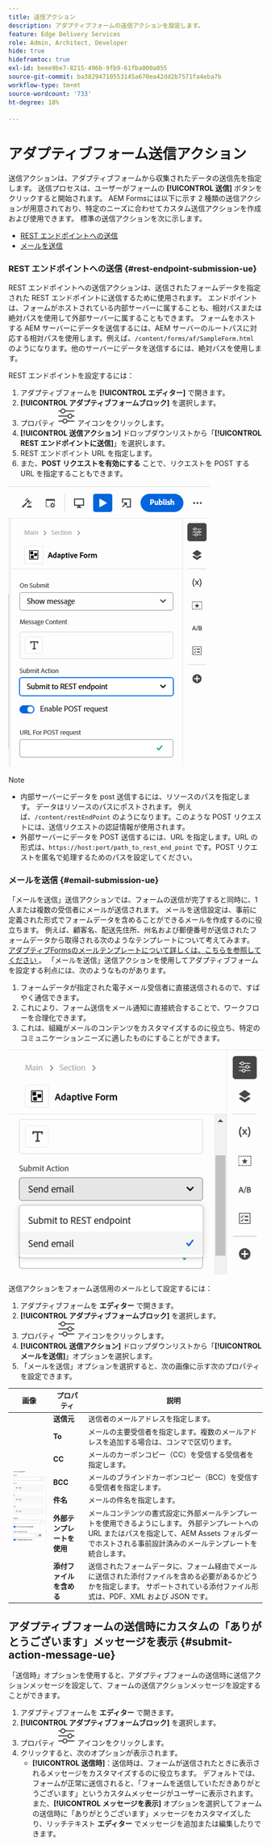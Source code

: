 ```yaml
---
title: 送信アクション
description: アダプティブフォームの送信アクションを設定します。
feature: Edge Delivery Services
role: Admin, Architect, Developer
hide: true
hidefromtoc: true
exl-id: beee9be7-8215-496b-9fb9-61fba000a055
source-git-commit: ba38294710553145a670ea42dd2b7571fa4eba7b
workflow-type: tm+mt
source-wordcount: '733'
ht-degree: 18%

---
```


# アダプティブフォーム送信アクション

送信アクションは、アダプティブフォームから収集されたデータの送信先を指定します。 送信プロセスは、ユーザーがフォームの **[!UICONTROL 送信]** ボタンをクリックすると開始されます。 AEM Formsには以下に示す 2 種類の送信アクションが用意されており、特定のニーズに合わせてカスタム送信アクションを作成および使用できます。 標準の送信アクションを次に示します。

<!--To define a Submit Action for an Adaptive Form, you use the Properties dialog of the **Adaptive Form block** in the **Editor**-->

* [REST エンドポイントへの送信](#rest-endpoint-submission-ue)
* [メールを送信](#email-submission-ue)


### REST エンドポイントへの送信 {#rest-endpoint-submission-ue}

REST エンドポイントへの送信アクションは、送信されたフォームデータを指定された REST エンドポイントに送信するために使用されます。 エンドポイントは、フォームがホストされている内部サーバーに属することも、相対パスまたは絶対パスを使用して外部サーバーに属することもできます。 フォームをホストする AEM サーバーにデータを送信するには、AEM サーバーのルートパスに対応する相対パスを使用します。例えば、`/content/forms/af/SampleForm.html` のようになります。他のサーバーにデータを送信するには、絶対パスを使用します。

<!--Configuring the Submit Action to REST Endpoint for Adaptive Forms offers several benefits such as:  
* It facilitates seamless integration of form data with external systems and services via RESTful APIs.  
* Offers flexibility in managing data submissions from Adaptive Forms, accommodating dynamic and complex data structures.  
* Allows dynamic mapping of form fields to parameters within the REST endpoint URL, enabling adaptable and customizable data submissions.
-->



REST エンドポイントを設定するには：

1. アダプティブフォームを **[!UICONTROL エディター]** で開きます。
1. **[!UICONTROL アダプティブフォームブロック]** を選択します。
1. プロパティ ![ プロパティ ](/help/forms/assets/Smock_Properties_18_N.svg) アイコンをクリックします。
1. **[!UICONTROL 送信アクション]** ドロップダウンリストから「**[!UICONTROL REST エンドポイントに送信]**」を選択します。
1. REST エンドポイント URL を指定します。
1. また、**POST リクエストを有効にする** ことで、リクエストを POST する URL を指定することもできます。

![ アダプティブフォームの POST リクエストを有効にする ](/help/forms/assets/enable-post-request-ue.png)

>[!NOTE]
>
> * 内部サーバーにデータを post 送信するには、リソースのパスを指定します。 データはリソースのパスにポストされます。 例えば、`/content/restEndPoint` のようになります。このような POST リクエストには、送信リクエストの認証情報が使用されます。
> * 外部サーバーにデータを POST 送信するには、URL を指定します。URL の形式は、`https://host:port/path_to_rest_end_point` です。POST リクエストを匿名で処理するためのパスを設定してください。

### メールを送信 {#email-submission-ue}

「メールを送信」送信アクションでは、フォームの送信が完了すると同時に、1 人または複数の受信者にメールが送信されます。 メールを送信設定は、事前に定義された形式でフォームデータを含めることができるメールを作成するのに役立ちます。 例えば、顧客名、配送先住所、州名および郵便番号が送信されたフォームデータから取得される次のようなテンプレートについて考えてみます。 [ アダプティブFormsのメールテンプレートについて詳しくは、こちらを参照してください ](/help/forms/html-email-templates-in-adaptive-forms.md)。 「メールを送信」送信アクションを使用してアダプティブフォームを設定する利点には、次のようなものがあります。

1. フォームデータが指定された電子メール受信者に直接送信されるので、すばやく通信できます。
1. これにより、フォーム送信をメール通知に直接統合することで、ワークフローを合理化できます。
1. これは、組織がメールのコンテンツをカスタマイズするのに役立ち、特定のコミュニケーションニーズに適したものにすることができます。

![ ユニバーサルエディターでのアダプティブフォームのプロパティ ](/help/forms/assets/submit-actions-ue.png)


送信アクションをフォーム送信用のメールとして設定するには：

1. アダプティブフォームを **エディター** で開きます。
1. **[!UICONTROL アダプティブフォームブロック]** を選択します。
1. プロパティ ![ プロパティ ](/help/forms/assets/Smock_Properties_18_N.svg) アイコンをクリックします。
1. **[!UICONTROL 送信アクション]** ドロップダウンリストから「**[!UICONTROL メールを送信]**」オプションを選択します。
1. 「メールを送信」オプションを選択すると、次の画像に示す次のプロパティを設定できます。

<table>
  <thead>
    <tr>
      <th>画像</th>
      <th>プロパティ</th>
      <th>説明</th>
    </tr>
  </thead>
  <tbody>
    <tr>
    <td rowspan="7"><img src="/help/forms/assets/email-config-ue.png" alt="メール設定"></td> 
    <td><b>送信元</td>
    <td>送信者のメールアドレスを指定します。</td>
    </tr>
    <tr>
      <td><b>To</td>
      <td>メールの主要受信者を指定します。複数のメールアドレスを追加する場合は、コンマで区切ります。</td>
    </tr>
    <tr>
      <td><b>CC</td>
      <td>メールのカーボンコピー（CC）を受信する受信者を指定します。</td>
    </tr>
    <tr>
      <td><b>BCC</td>
      <td>メールのブラインドカーボンコピー（BCC）を受信する受信者を指定します。</td>
    </tr>
    <tr>
      <td><b>件名</td>
      <td>メールの件名を指定します。</td>
    </tr>
    <tr>
      <td><b>外部テンプレートを使用</td>
      <td>メールコンテンツの書式設定に外部メールテンプレートを使用できるようにします。 外部テンプレートへの URL またはパスを指定して、AEM Assets フォルダーでホストされる事前設計済みのメールテンプレートを統合します。</td>
    </tr>
    <tr>
      <td><b>添付ファイルを含める</td>
      <td>送信されたフォームデータに、フォーム経由でメールに送信された添付ファイルを含める必要があるかどうかを指定します。 サポートされている添付ファイル形式は、PDF、XML および JSON です。</td>
    </tr>
  </tbody>
</table>






<!--
        
        * **From**: The email address of the sender.
        * **To**: Specify the primary recipients of the email, multiple email addresses can be added, separated by commas.
        * **CC**: Specify the recipients who should receive a carbon copy (CC) of the email.
        * **BCC**: Specify the recipients who should receive a blind carbon copy (BCC) of the email.
        * **Subject**: Specify the subject line of the email.
        * **Use External Template**: Enables the use of an external email template for formatting the email content. Provide the URL or path to the External template path to integrate a pre-designed email template hosted in your AEM Assets folder.
        * **Include Attachment**: Specifies whether the submitted form data should include an attachment submitted through the form in the email.

    {width=50%,height=50%}![Enable post request for adaptive forms](/help/forms/assets/email-config-ue.png)

-->

## アダプティブフォームの送信時にカスタムの「ありがとうございます」メッセージを表示 {#submit-action-message-ue}

「送信時」オプションを使用すると、アダプティブフォームの送信時に送信アクションメッセージを設定して、フォームの送信アクションメッセージを設定することができます。

1. アダプティブフォームを **エディター** で開きます。
1. **[!UICONTROL アダプティブフォームブロック]** を選択します。
1. プロパティ ![ プロパティ ](/help/forms/assets/Smock_Properties_18_N.svg) アイコンをクリックします。
1. クリックすると、次のオプションが表示されます。
   * **[!UICONTROL 送信時]**：送信時は、フォームが送信されたときに表示されるメッセージをカスタマイズするのに役立ちます。 デフォルトでは、フォームが正常に送信されると、「フォームを送信していただきありがとうございます」というカスタムメッセージがユーザーに表示されます。
また、**[!UICONTROL メッセージを表示]** オプションを選択してフォームの送信時に「ありがとうございます」メッセージをカスタマイズしたり、リッチテキスト **エディター** でメッセージを追加または編集したりできます。
